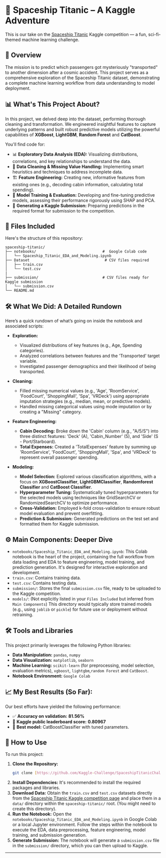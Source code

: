 # 🚀 Spaceship Titanic – A Kaggle Adventure

This is our take on the [Spaceship Titanic](https://www.kaggle.com/competitions/spaceship-titanic) Kaggle competition — a fun, sci-fi-themed machine learning challenge.

## 🌌 Overview

The mission is to predict which passengers got mysteriously "transported" to another dimension after a cosmic accident. This project serves as a comprehensive exploration of the Spaceship Titanic dataset, demonstrating a complete machine learning workflow from data understanding to model deployment.

## 📊 What's This Project About?

In this project, we delved deep into the dataset, performing thorough cleaning and transformation. We engineered insightful features to capture underlying patterns and built robust predictive models utilizing the powerful capabilities of **XGBoost**, **LightGBM**, **Random Forest** and **CatBoost**.

You'll find code for:

  * 📊 **Exploratory Data Analysis (EDA):** Visualizing distributions, correlations, and key relationships to understand the data.
  * 🧹 **Data Cleaning & Missing Value Handling:** Implementing smart heuristics and techniques to address incomplete data.
  * 🏗️ **Feature Engineering:** Creating new, informative features from existing ones (e.g., decoding cabin information, calculating total spending).
  * 🤖 **Model Training & Evaluation:** Developing and fine-tuning predictive models, assessing their performance rigorously using SHAP and PCA.
  * 📁 **Generating a Kaggle Submission:** Preparing predictions in the required format for submission to the competition.

## 📁 Files Included

Here's the structure of this repository:

```
spaceship-titanic/
├── notebooks/                              #  Google Colab code
│   └── Spaceship_Titanic_EDA_and_Modeling.ipynb
├── Dataset                                  # CSV files required
│   ├── train.csv
│   └── test.csv
|
├── submission/                             # CSV files ready for Kaggle submission
│   └── submission.csv                   
└── README.md
```

## 🛠️ What We Did: A Detailed Rundown

Here’s a quick rundown of what’s going on inside the notebook and associated scripts:

  * **Exploration:**

      * Visualized distributions of key features (e.g., Age, Spending categories).
      * Analyzed correlations between features and the 'Transported' target variable.
      * Investigated passenger demographics and their likelihood of being transported.

  * **Cleaning:**

      * Filled missing numerical values (e.g., 'Age', 'RoomService', 'FoodCourt', 'ShoppingMall', 'Spa', 'VRDeck') using appropriate imputation strategies (e.g., median, mean, or predictive models).
      * Handled missing categorical values using mode imputation or by creating a "Missing" category.

  * **Feature Engineering:**

      * **Cabin Decoding:** Broke down the 'Cabin' column (e.g., "A/5/S") into three distinct features: 'Deck' (A), 'Cabin\_Number' (5), and 'Side' (S - Port/Starboard).
      * **Total Expenses:** Created a 'TotalExpenses' feature by summing up 'RoomService', 'FoodCourt', 'ShoppingMall', 'Spa', and 'VRDeck' to represent overall passenger spending.

  * **Modeling:**

      * **Model Selection:** Explored various classification algorithms, with a focus on **XGBoostClassifier**, **LightGBMClassifier**, **Randomforest Classifier** and **CatBoost Classifier**.
      * **Hyperparameter Tuning:** Systematically tuned hyperparameters for the selected models using techniques like GridSearchCV or RandomizedSearchCV to optimize performance.
      * **Cross-Validation:** Employed k-fold cross-validation to ensure robust model evaluation and prevent overfitting.
      * **Prediction & Submission:** Generated predictions on the test set and formatted them for Kaggle submission.

## ⚙️ Main Components: Deeper Dive

  * `notebooks/Spaceship_Titanic_EDA_and_Modeling.ipynb`: This Colab notebook is the heart of the project, containing the full workflow from data loading and EDA to feature engineering, model training, and prediction generation. It's designed for interactive exploration and development.
  * `train.csv`: Contains training data.
  * `test.csv`: Contains testing data.
  * `submission/`: Stores the final `submission.csv` file, ready to be uploaded to the Kaggle competition.
  * `models/`: (Not explicitly listed in your `Files Included` but inferred from `Main Components`) This directory would typically store trained models (e.g., using `joblib` or `pickle`) for future use or deployment without retraining.

## 🛠️ Tools and Libraries

This project primarily leverages the following Python libraries:

  * **Data Manipulation:** `pandas`, `numpy`
  * **Data Visualization:** `matplotlib`, `seaborn`
  * **Machine Learning:** `scikit-learn` (for preprocessing, model selection, evaluation metrics), `xgboost`, `lightgbm`,`random Forest` and `CatBoost`.
  * **Notebook Environment:** `Google Colab`

## 📈 My Best Results (So Far):

Our best efforts have yielded the following performance:

  * ✅ **Accuracy on validation:** **81.56%**
  * 🏅 **Kaggle public leaderboard score:** **0.80967**
  * 🤖 **Best model:** CatBoostClassifier with tuned parameters.

## 🚀 How to Use

To run this project:

1.  **Clone the Repository:**
    ```bash
    git clone [https://github.com/Kaggle-Challenge/SpaceshipTitanicChallenge.git]
    ```
2.  **Install Dependencies:**
    It's recommended to install the required packages and libraries.
3.  **Download Data:**
    Obtain the `train.csv` and `test.csv` datasets directly from the [Spaceship Titanic Kaggle competition page](https://www.kaggle.com/competitions/spaceship-titanic/data) and place them in a `data/` directory within the `spaceship-titanic/` root. (You might need to create this directory).
4.  **Run the Notebook:**
    Open the `notebooks/Spaceship_Titanic_EDA_and_Modeling.ipynb` in Google Colab or a local Jupyter environment. Follow the steps within the notebook to execute the EDA, data preprocessing, feature engineering, model training, and submission generation.
5.  **Generate Submission:**
    The notebook will generate a `submission.csv` file in the `submission/` directory, which you can then upload to Kaggle.

-----
